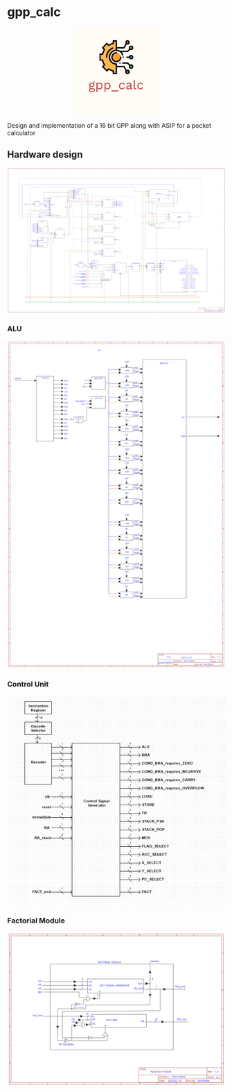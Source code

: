 # gpp_calc

<p align="center">
  <img src="doc/gpp_calc.png" width = "200" height = "200">
</p>

Design and implementation of a 16 bit GPP along with ASIP for a pocket calculator

## Hardware design

<p align="center">
  <img src="doc/DesignHardware.png">
</p>

### ALU

<p align="center">
  <img src="doc/ALU.png">
</p>

### Control Unit

<p align="center">
  <img src="doc/ControlUnit.png">
</p>

### Factorial Module

<p align="center">
  <img src="doc/FactorialModule.png">
</p>
